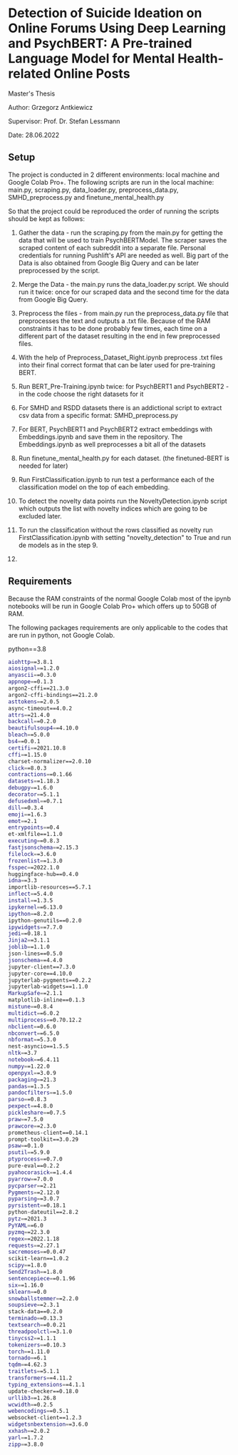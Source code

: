 # Detection of Suicide Ideation on Online Forums Using Deep Learning and PsychBERT: A Pre-trained Language Model for Mental Health-related Online Posts

Master's Thesis

Author: Grzegorz Antkiewicz

Supervisor: Prof. Dr. Stefan Lessmann

Date: 28.06.2022

## Setup

The project is conducted in 2 different environments: local machine and Google Colab Pro+. The following scripts are run in the local machine: main.py, scraping.py, data_loader.py, preprocess_data.py, SMHD_preprocess.py and finetune_mental_health.py 

So that the project could be reproduced the order of running the scripts should be kept as follows:

1. Gather the data - run the scraping.py from the main.py for getting the data that will be used to train PsychBERTModel. The scraper saves the scraped content of each subreddit into a separate file. Personal credentials for running Pushlift's API are needed as well. Big part of the Data is also obtained from Google Big Query and can be later preprocessed by the script. 
2. Merge the Data - the main.py runs the data_loader.py script. We should run it twice: once for our scraped data and the second time for the data from Google Big Query. 
3. Preprocess the files - from main.py run the preprocess_data.py file that preprocesses the text and outputs a .txt file. Because of the RAM constraints it has to be done probably few times, each time on a different part of the dataset resulting in the end in few preprocessed files. 

4. With the help of Preprocess_Dataset_Right.ipynb preprocess .txt files into their final correct format that can be later used for pre-training BERT.

5. Run BERT_Pre-Training.ipynb twice: for PsychBERT1 and PsychBERT2 - in the code choose the right datasets for it 
6. For SMHD and RSDD datasets there is an addictional script to extract csv data from a specific format: SMHD_preprocess.py
7. For BERT, PsychBERT1 and PsychBERT2 extract embeddings with Embeddings.ipynb and save them in the repository. The Embeddings.ipynb as well preprocesses a bit all of the datasets
8. Run finetune_mental_health.py for each dataset. (the finetuned-BERT is needed for later)
9. Run FirstClassification.ipynb to run test a performance each of the classification model on the top of each embedding.

10. To detect the novelty data points run the NoveltyDetection.ipynb script which outputs the list with novelty indices which are going to be excluded later. 
11. To run the classification without the rows classified as novelty run FirstClassification.ipynb with setting "novelty_detection" to True and run de models as in the step 9. 
12. 

## Requirements

Because the RAM constraints of the normal Google Colab most of the ipynb notebooks will be run in Google Colab Pro+ which offers up to 50GB of RAM. 

The following packages requirements are only applicable to the codes that are run in python, not Google Colab. 

python==3.8
```bash
aiohttp==3.8.1
aiosignal==1.2.0
anyascii==0.3.0
appnope==0.1.3
argon2-cffi==21.3.0
argon2-cffi-bindings==21.2.0
asttokens==2.0.5
async-timeout==4.0.2
attrs==21.4.0
backcall==0.2.0
beautifulsoup4==4.10.0
bleach==5.0.0
bs4==0.0.1
certifi==2021.10.8
cffi==1.15.0
charset-normalizer==2.0.10
click==8.0.3
contractions==0.1.66
datasets==1.18.3
debugpy==1.6.0
decorator==5.1.1
defusedxml==0.7.1
dill==0.3.4
emoji==1.6.3
emot==2.1
entrypoints==0.4
et-xmlfile==1.1.0
executing==0.8.3
fastjsonschema==2.15.3
filelock==3.6.0
frozenlist==1.3.0
fsspec==2022.1.0
huggingface-hub==0.4.0
idna==3.3
importlib-resources==5.7.1
inflect==5.4.0
install==1.3.5
ipykernel==6.13.0
ipython==8.2.0
ipython-genutils==0.2.0
ipywidgets==7.7.0
jedi==0.18.1
Jinja2==3.1.1
joblib==1.1.0
json-lines==0.5.0
jsonschema==4.4.0
jupyter-client==7.3.0
jupyter-core==4.10.0
jupyterlab-pygments==0.2.2
jupyterlab-widgets==1.1.0
MarkupSafe==2.1.1
matplotlib-inline==0.1.3
mistune==0.8.4
multidict==6.0.2
multiprocess==0.70.12.2
nbclient==0.6.0
nbconvert==6.5.0
nbformat==5.3.0
nest-asyncio==1.5.5
nltk==3.7
notebook==6.4.11
numpy==1.22.0
openpyxl==3.0.9
packaging==21.3
pandas==1.3.5
pandocfilters==1.5.0
parso==0.8.3
pexpect==4.8.0
pickleshare==0.7.5
praw==7.5.0
prawcore==2.3.0
prometheus-client==0.14.1
prompt-toolkit==3.0.29
psaw==0.1.0
psutil==5.9.0
ptyprocess==0.7.0
pure-eval==0.2.2
pyahocorasick==1.4.4
pyarrow==7.0.0
pycparser==2.21
Pygments==2.12.0
pyparsing==3.0.7
pyrsistent==0.18.1
python-dateutil==2.8.2
pytz==2021.3
PyYAML==6.0
pyzmq==22.3.0
regex==2022.1.18
requests==2.27.1
sacremoses==0.0.47
scikit-learn==1.0.2
scipy==1.8.0
Send2Trash==1.8.0
sentencepiece==0.1.96
six==1.16.0
sklearn==0.0
snowballstemmer==2.2.0
soupsieve==2.3.1
stack-data==0.2.0
terminado==0.13.3
textsearch==0.0.21
threadpoolctl==3.1.0
tinycss2==1.1.1
tokenizers==0.10.3
torch==1.11.0
tornado==6.1
tqdm==4.62.3
traitlets==5.1.1
transformers==4.11.2
typing_extensions==4.1.1
update-checker==0.18.0
urllib3==1.26.8
wcwidth==0.2.5
webencodings==0.5.1
websocket-client==1.2.3
widgetsnbextension==3.6.0
xxhash==2.0.2
yarl==1.7.2
zipp==3.8.0
```
